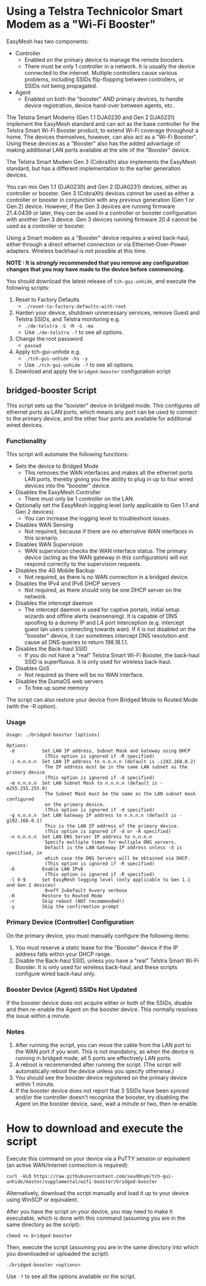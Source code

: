 # Using a Telstra Technicolor Smart Modem as a "Wi-Fi Booster"
EasyMesh has two components:
- Controller
    - Enabled on the primary device to manage the remote boosters. 
    - There must be only 1 controller in a network. It is usually the device connected to the internet. Multiple controllers cause various problems, including SSIDs flip-flopping between controllers, or SSIDs not being propagated.
- Agent
    - Enabled on both the "booster" AND primary devices, to handle device registration, device hand-over between agents, etc.

The Telstra Smart Modems (Gen 1.1 DJA0230 and Gen 2 DJA0231) implement the EasyMesh standard and can act as the base controller for the Telstra Smart Wi-Fi Booster product, to extend Wi-Fi coverage throughout a home. The devices themselves, however, can also act as a "Wi-Fi Booster". Using these devices as a "Booster" also has the added advantage of making additional LAN ports available at the site of the "Booster" device.

The Telstra Smart Modem Gen 3 (CobraXh) also implements the EasyMesh standard, but has a different implementation to the earlier generation devices.

You can mix Gen 1.1 (DJA0230) and Gen 2 (DJA0231) devices, either as controller or booster. Gen 3 (CobraXh) devices _cannot_ be used as either a controller or booster in conjunction with any _previous_ generation (Gen 1 or Gen 2) device. However, if the Gen 3 devices are running firmware 21.4.0439 or later, they _can_ be used in a controller or booster configuration with another Gen 3 device. Gen 3 devices running firmware 20.4 cannot be used as a controller or booster.

Using a Smart modem as a "Booster" device requires a wired back-haul, either through a direct ethernet connection or via Ethernet-Over-Power adapters. Wireless backhaul is not possible at this time.

**NOTE : It is *strongly* recommended that you remove any configuration changes that you may have made to the device before commencing.**

You should download the latest release of `tch-gui-unhide`, and execute the following scripts:
1. Reset to Factory Defaults
    - `./reset-to-factory-defaults-with-root`
2. Harden your device, shutdown unnecessary services, remove Guest and Telstra SSIDs, and Telstra monitoring e.g.
    - `./de-telstra -S -M -G -ma`
    - Use `./de-telstra -?` to see all options.
3. Change the root password
    - `passwd`
4. Apply tch-gui-unhide e.g.
    - `./tch-gui-unhide -hs -y`
    - Use `./tch-gui-unhide -?` to see all options.
5. Download and apply the `bridged-booster` configuration script

## bridged-booster Script
This script sets up the "booster" device in bridged mode. This configures *all* ethernet ports as LAN ports, which means any port can be used to connect to the primary device, and the other four ports are available for additional wired devices.

### Functionality
This script will automate the following functions:
- Sets the device to Bridged Mode
    - This removes the WAN interfaces and makes all the ethernet ports LAN ports, thereby giving you the ability to plug in up to four wired devices into the "booster" device.
- Disables the EasyMesh Controller
    - There must only be 1 controller on the LAN.
- Optionally set the EasyMesh logging level (only applicable to Gen 1.1 and Gen 2 devices)
    - You can increase the logging level to troubleshoot issues.
- Disables WAN Sensing 
    - Not required, because if there are no alternative WAN interfaces in this scenario.
- Disables WAN Supervision
    - WAN supervision checks the WAN interface status. The primary device (acting as the WAN gateway in this configuration) will not respond correctly to the supervision requests.
- Disables the 4G Mobile Backup
    - Not required, as there is no WAN connection in a bridged device.
- Disables the IPv4 and IPv6 DHCP servers
    - Not required, as there should only be one DHCP server on the network.
- Disables the intercept daemon
    - The intercept daemon is used for captive portals, initial setup wizards and offline alerts (wansensing). It is capable of DNS spoofing to a dummy IP and L4 port interception (e.g. intercept guest lan users connecting towards wan). If it is not disabled on the "booster" device, it can sometimes intercept DNS resolution and cause all DNS queries to return 198.18.1.1.
- Disables the Back-haul SSID
    - If you do not have a "real" Telstra Smart Wi-Fi Booster, the back-haul SSID is superfluous. It is only used for wireless back-haul.
- Disables QoS
    - Not required as there will be no WAN interface.
- Disables the DumaOS web servers
    - To free up some memory

The script can also restore your device from Bridged Mode to Routed Mode (with the -R option).

### Usage
```
Usage: ./bridged-booster [options]

Options:
 -d          Set LAN IP address, Subnet Mask and Gateway using DHCP
              (This option is ignored if -R specified)
 -i n.n.n.n  Set LAN IP address to n.n.n.n (default is -i192.168.0.2)
              The IP address must be in the same LAN subnet as the primary device
              (This option is ignored if -d specified)
 -m n.n.n.n  Set LAN Subnet Mask to n.n.n.n (default is -m255.255.255.0)
              The Subnet Mask must be the same as the LAN subnet mask configured 
              on the primary device.
              (This option is ignored if -d specified)
 -g n.n.n.n  Set LAN Gateway IP address to n.n.n.n (default is -g192.168.0.1)
              This is the LAN IP address of the primary device.
              (This option is ignored if -d or -R specified)
 -n n.n.n.n  Set LAN DNS Server IP address to n.n.n.n
              Specify multiple times for multiple DNS servers. 
              Default is the LAN Gateway IP address unless -d is specified, in
              which case the DNS Servers will be obtained via DHCP.
              (This option is ignored if -R specified)
 -6          Enable LAN IPv6
              (This option is ignored if -R specified)
 -l 0-9      Set EasyMesh logging level (only applicable to Gen 1.1 and Gen 2 devices)
              0=off 2=Default 9=very verbose
 -R          Restore to Routed Mode
 -r          Skip reboot (NOT recommended!)
 -y          Skip the confirmation prompt
```

### Primary Device (Controller) Configuration
On the primary device, you must manually configure the following items:
1. You must reserve a static lease for the "Booster" device if the IP address falls within your DHCP range.
2. Disable the Back-haul SSID, unless you have a "real" Telstra Smart Wi-Fi Booster. It is only used for wireless back-haul, and these scripts configure wired back-haul only.

### Booster Device (Agent) SSIDs Not Updated
If the booster device does not acquire either or both of the SSIDs, disable and then re-enable the Agent on the booster device. This normally resolves the issue within a minute.

### Notes
1. After running the script, you can move the cable from the LAN port to the WAN port if you wish. This is not mandatory, as when the device is running in bridged mode, all 5 ports are effectively LAN ports.
2. A reboot is recommended after running the script. (The script will automatically reboot the device unless you specify otherwise.)
3. You should see the booster device registered on the primary device within 1 minute. 
4. If the booster device does not report that 3 SSIDs have been synced and/or the controller doesn't recognise the booster, try disabling the Agent on the booster device, save, wait a minute or two, then re-enable.

# How to download and execute the script
Execute this command on your device via a PuTTY session or equivalent (an active WAN/Internet connection is required):
```
curl -kLO https://raw.githubusercontent.com/seud0nym/tch-gui-unhide/master/supplemental/wifi-booster/bridged-booster
```

Alternatively, download the script manually and load it up to your device using WinSCP or equivalent.

After you have the script on your device, you may need to make it executable, which is done with this command (assuming you are in the same directory as the script):
```
chmod +x bridged-booster
```

Then, execute the script (assuming you are in the same directory into which you downloaded or uploaded the script):
```
./bridged-booster <options>
```
Use `-?` to see all the options available on the script.

